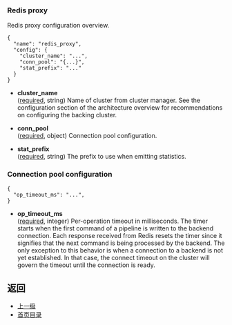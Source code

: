 ### Redis proxy
Redis proxy configuration overview.

```
{
  "name": "redis_proxy",
  "config": {
    "cluster_name": "...",
    "conn_pool": "{...}",
    "stat_prefix": "..."
  }
}
```
- **cluster_name**</br>
	([required](https://developers.google.com/protocol-buffers/docs/proto#scalar), string) Name of cluster from cluster manager. See the configuration section of the architecture overview for recommendations on configuring the backing cluster.

- **conn_pool**</br>
	([required](#), object) Connection pool configuration.

- **stat_prefix**</br>
	([required](https://developers.google.com/protocol-buffers/docs/proto#scalar), string) The prefix to use when emitting statistics.

### Connection pool configuration
```
{
  "op_timeout_ms": "...",
}
```
- **op_timeout_ms**</br>
	([required](#), integer) Per-operation timeout in milliseconds. The timer starts when the first command of a pipeline is written to the backend connection. Each response received from Redis resets the timer since it signifies that the next command is being processed by the backend. The only exception to this behavior is when a connection to a backend is not yet established. In that case, the connect timeout on the cluster will govern the timeout until the connection is ready.



## 返回
- [上一级](../Networkfilters.md)
- [首页目录](../../README.md)

